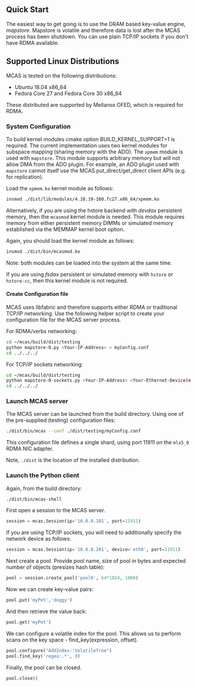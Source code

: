 ## Quick Start

The easiest way to get going is to use the DRAM based key-value
engine, *mapstore*.  Mapstore is volatile and therefore data is lost
after the MCAS process has been shutdown.  You can use plain TCP/IP sockets
if you don't have RDMA available.

## Supported Linux Distributions

MCAS is tested on the following distributions:

* Ubuntu 18.04 x86_64
* Fedora Core 27 and Fedora Core 30 x86_64

These distributed are supported by Mellanox OFED, which is required for RDMA.

### System Configuration

To build kernel modules cmake option BUILD_KERNEL_SUPPORT=1 is
required. The current implementation uses two kernel modules for
subspace mapping (sharing memory with the ADO).  The ```xpmem```
module is used with ```mapstore```.  This module supports arbitrary
memory but will not allow DMA from the ADO plugin.  For example, an
ADO plugin used with ```mapstore``` cannot itself use the MCAS
put_direct/get_direct client APIs (e.g. for replication).

Load the ```xpmem.ko``` kernel module as follows:

```bash
insmod ./dist/lib/modules/4.18.19-100.fc27.x86_64/xpmem.ko
```

Alternatively, if you are using the hstore backend with _devdax_ persistent
memory, then the ```mcasmod``` kernel module is needed.  This module
requires memory from either persistent memory DIMMs or simulated
memory established via the MEMMAP kernel boot option.

Again, you should load the kernel module as follows:

```bash
insmod ./dist/bin/mcasmod.ko
```

Note: both modules can be loaded into the system at the same time.

If you are using _fsdax_ persistent or simulated memory with ```hstore``` 
or ```hstore-cc```, then this kernel module is not required.

#### Create Configuration file

MCAS uses libfabric and therefore supports either RDMA or traditional TCP/IP networking.  Use
the following helper script to create your configuration file for the MCAS server process.

For RDMA/verbs networking:

```bash
cd ~/mcas/build/dist/testing
python mapstore-0.py <Your-IP-Address> > myConfig.conf
cd ../../../
```

For TCP/IP sockets networking:

```bash
cd ~/mcas/build/dist/testing
python mapstore-0-sockets.py <Your-IP-Address> <Your-Ethernet-Device(e.g. eth0)> > myConfig.conf
cd ../../../
```


### Launch MCAS server

The MCAS server can be launched from the build directory.  Using one of the pre-supplied (testing) configuration files:

```bash
./dist/bin/mcas --conf ./dist/testing/myConfig.conf
```

This configuration file defines a single shard, using port 11911 on the `mlx5_0` RDMA NIC adapter.

Note, ```./dist``` is the location of the installed distribution.

### Launch the Python client

Again, from the build directory:

```bash
./dist/bin/mcas-shell
```

First open a session to the MCAS server.

```python
session = mcas.Session(ip='10.0.0.101', port=11911)
```

If you are using TCP/IP sockets, you will need to additionally specify the network device as follows:

```python
session = mcas.Session(ip='10.0.0.201', device='eth0', port=11911)
```

Next create a pool. Provide pool name, size of pool in bytes and expected number of objects (presizes hash table):

```python
pool = session.create_pool('pool0', 64*1024, 1000)
```

Now we can create key-value pairs:

```python
pool.put('myPet','doggy')
```

And then retrieve the value back:

```python
pool.get('myPet')
```

We can configure a volatile index for the pool.  This allows us to perform scans on the key space - find_key(expression, offset).

```python
pool.configure("AddIndex::VolatileTree")
pool.find_key('regex:.*', 0)
```

Finally, the pool can be closed.

```python
pool.close()
```



